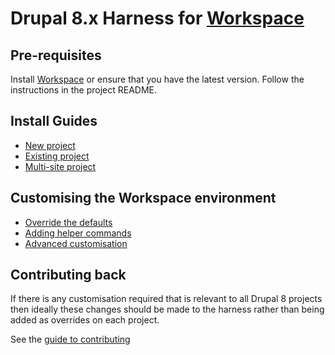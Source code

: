 # Drupal 8.x Harness for [Workspace]


## Pre-requisites 
Install [Workspace] or ensure that you have the latest version. Follow the instructions in the project README. 


## Install Guides
* [New project](docs/install/new-project.md)
* [Existing project](docs/install/existing-project.md)
* [Multi-site project](docs/install/multi-site.md)


## Customising the Workspace environment

* [Override the defaults](docs/customise/overrides.md)
* [Adding helper commands](docs/customise/commands.md)
* [Advanced customisation](docs/customise/advanced.md)


## Contributing back
If there is any customisation required that is relevant to all Drupal 8 projects then ideally these changes should be made to the harness rather than being added as overrides on each project.

See the [guide to contributing](docs/contribute.md)


[Workspace]: https://github.com/my127/workspace
